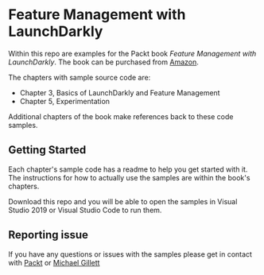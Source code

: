 # Feature Management with LaunchDarkly

Within this repo are examples for the Packt book _Feature Management with LaunchDarkly_. The book can be purchased from [Amazon](https://www.amazon.com/gp/product/1800562977?pf_rd_r=65RXX8Q4F6CG5EX6FJ50&pf_rd_p=6fc81c8c-2a38-41c6-a68a-f78c79e7253f&pd_rd_r=dab17a36-0b8e-4dd3-a876-392595abc813&pd_rd_w=BXhyG&pd_rd_wg=bFLeZ&ref_=pd_gw_unk).

The chapters with sample source code are:

- Chapter 3, Basics of LaunchDarkly and Feature Management
- Chapter 5, Experimentation

Additional chapters of the book make references back to these code samples.

## Getting Started

Each chapter's sample code has a readme to help you get started with it. The instructions for how to actually use the samples are within the book's chapters.

Download this repo and you will be able to open the samples in Visual Studio 2019 or Visual Studio Code to run them.

## Reporting issue

If you have any questions or issues with the samples please get in contact with [Packt](https://www.packtpub.com/support) or [Michael Gillett](http://michael.gillett.online)